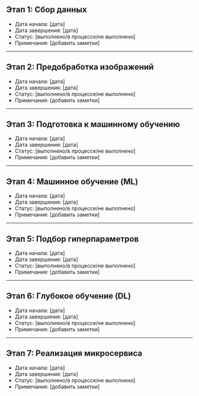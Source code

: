 ## Этап 1: Сбор данных
- Дата начала: [дата]
- Дата завершения: [дата]
- Статус: [выполнено/в процессе/не выполнено]
- Примечания: [добавить заметки]

---

## Этап 2: Предобработка изображений
- Дата начала: [дата]
- Дата завершения: [дата]
- Статус: [выполнено/в процессе/не выполнено]
- Примечания: [добавить заметки]

---

## Этап 3: Подготовка к машинному обучению
- Дата начала: [дата]
- Дата завершения: [дата]
- Статус: [выполнено/в процессе/не выполнено]
- Примечания: [добавить заметки]

---

## Этап 4: Машинное обучение (ML)
- Дата начала: [дата]
- Дата завершения: [дата]
- Статус: [выполнено/в процессе/не выполнено]
- Примечания: [добавить заметки]

---

## Этап 5: Подбор гиперпараметров
- Дата начала: [дата]
- Дата завершения: [дата]
- Статус: [выполнено/в процессе/не выполнено]
- Примечания: [добавить заметки]

---

## Этап 6: Глубокое обучение (DL)
- Дата начала: [дата]
- Дата завершения: [дата]
- Статус: [выполнено/в процессе/не выполнено]
- Примечания: [добавить заметки]

---

## Этап 7: Реализация микросервиса
- Дата начала: [дата]
- Дата завершения: [дата]
- Статус: [выполнено/в процессе/не выполнено]
- Примечания: [добавить заметки]
